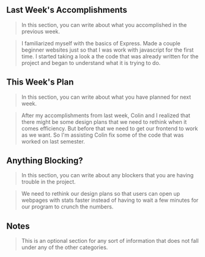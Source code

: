## Last Week's Accomplishments

> In this section, you can write about what you accomplished in the previous week.

>I familiarized myself with the basics of Express. Made a couple beginner websites just so that I was work with javascript for the first time. I started taking a look a the code that was already written for the project and began to understand what it is trying to do.


## This Week's Plan

> In this section, you can write about what you have planned for next week.

> After my accomplishments from last week, Colin and I realized that there might be some design plans that we need to rethink when it comes efficiency. But before that we need to get our frontend to work as we want. So I'm assisting Colin fix some of the code that was worked on last semester.


## Anything Blocking?

> In this section, you can write about any blockers that you are having trouble in the project.

>We need to rethink our design plans so that users can open up webpages with stats faster instead of having to wait a few minutes for our program to crunch the numbers.

## Notes

> This is an optional section for any sort of information that does not fall under any of the other categories.

